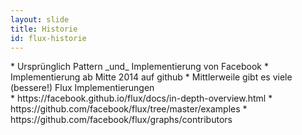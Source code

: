 ```yaml
---
layout: slide
title: Historie
id: flux-historie
---
```

<section markdown="1">
* Ursprünglich Pattern _und_ Implementierung von Facebook
* Implementierung ab Mitte 2014 auf github
* Mittlerweile gibt es viele (bessere!) Flux Implementierungen
</section>

<section markdown="1">
* https://facebook.github.io/flux/docs/in-depth-overview.html
* https://github.com/facebook/flux/tree/master/examples
* https://github.com/facebook/flux/graphs/contributors
</section>
